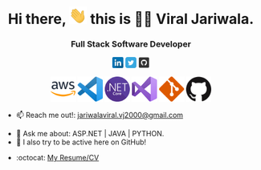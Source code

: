 <!-- Atul Kamble | GitHub Profile -->
<h1 align="center"> Hi there, <img src="https://github.com/atulkamble/atulkamble/blob/main/gif/hello.gif" width="35" alt="hi"> this is 👨‍💻 Viral Jariwala.</h1>

<h3 align="center">Full Stack Software Developer</h3>

<p align="center">
  <a href="https://www.linkedin.com/in/viral-jariwala-949037234/"><img src="https://github.com/atulkamble/atulkamble/blob/main/icons/linkedin.png" width="22px"></a>
  <a href="https://twitter.com/ViralJariwalaa"><img src="https://github.com/atulkamble/atulkamble/blob/main/icons/twitter.png" width="22px"></a>
  <a href="https://www.github.com/in/ViralJariwala/"><img src="https://github.com/atulkamble/atulkamble/blob/main/icons/github.png" width="22px"></a>
</p>

<p align="center">
<img src="https://github.com/ViralJariwala/ViralJariwala/blob/main/Logos/aws.png" alt="AWS" width="50" height="50"/>
<!-- <img src="https://github.com/atulkamble/atulkamble/blob/main/Logos/azure.png" alt="Azure" width="50" height="50"/> -->
<img src="https://github.com/ViralJariwala/ViralJariwala/blob/main/Logos/vscode.svg" alt="Visual Studio Code" width="50" height="50"/>
<!-- <img src="https://github.com/atulkamble/atulkamble/blob/main/Logos/azure-devops.svg" alt="Azure DevOps" width="50" height="50"/> -->
<img src="https://github.com/ViralJariwala/ViralJariwala/blob/main/Logos/dotnet-core.svg" alt=".NET Core" width="50" height="50"/>
<img src="https://github.com/ViralJariwala/ViralJariwala/blob/main/Logos/visual-studio.svg" alt="Visual Studio" width="50" height="50"/>
<!-- <img src="https://github.com/atulkamble/atulkamble/blob/main/Logos/kubernetes.svg" alt="Kubernetes" width="50" height="50"/>
<img src="https://github.com/atulkamble/atulkamble/blob/main/Logos/terraform.png" alt="Terraform" width="50" height="50"/>
<img src="https://github.com/atulkamble/atulkamble/blob/main/Logos/linux.svg" alt="Linux" width="50" height="50"/>
<img src="https://github.com/atulkamble/atulkamble/blob/main/Logos/bash.svg" alt="Bash" width="50" height="50"/>
<img src="https://github.com/atulkamble/atulkamble/blob/main/Logos/powershell.png" alt="Powershell" width="50" height="50"/>   -->
<img src="https://github.com/ViralJariwala/ViralJariwala/blob/main/Logos/git.svg" alt="Git" width="50" height="50"/>
<img src="https://github.com/ViralJariwala/ViralJariwala/blob/main/Logos/github.png" alt="GitHub" width="50" height="50"/>  
</p>

<!-- <p align="center"> 
<a href="https://github.com/atulkamble/atulkamble">
<img align="center" src="https://github-readme-stats.vercel.app/api?username=atulkamble&show_icons=true&line_height=27&count_private=true&title_color=ffffff&text_color=c9cacc&icon_color=2bbc8a&bg_color=1d1f21" alt="Atul Kamble's GitHub Stats" />
</a>  
</p> -->

<!--  
**Founder & CEO, 💻☁️ [@Cloudnautic](http://cloudnautic.in).** <br />
**Alumni 🎓 [Pune University](http://www.unipune.ac.in/), [Shivaji University](http://www.unishivaji.ac.in/) | India.**
<br />
-->

- 📫 Reach me out!: jariwalaviral.vj2000@gmail.com
<!-- - 🌱 I love to [connect with IT/Cloud Tech Experts](https://www.linkedin.com/in/atuljkamble) and also to [encourage IT/Cloud newbies](https://www.linkedin.com/groups/12456663/). -->
- 💬 Ask me about: ASP.NET | JAVA | PYTHON.
- 🔭 I also try to be active here on GitHub!
<!-- - 💡 Subsribe [Atul's Cloud NewsLetter](https://www.getrevue.co/profile/atulkamble?via=twitter-profile) -->
<!-- - 🎯 See my blog post on [Medium](https://atul-kamble.medium.com) <!-- [Ghost](https://atulkamble.ghost.io/) | [DEV.to](https://dev.to/atulkamble) | [Medium](https://atuljkamble.medium.com) -->
<!-- - 📺 [Follow atulkamble on Twitch](https://twitch.tv/atulkamble). I stream weekly, usually Friday afternoons (IST).
- 🏙️ [My Github Skyline: Contribution in 3D, VR & IRL](https://skyline.github.com/atulkamble/2021)
- 🥇 Accreditation : [Credly](https://www.credly.com/users/atulkamble) | [Accredible](https://www.credential.net/profile/atuljaywantkamble/wallet) -->
- :octocat: [My Resume/CV](https://github.com/ViralJariwala/ViralJariwala/blob/main/Viral-Jariwala-MERN-Developer.pdf)
<!-- - <link href="https://fonts.googleapis.com/css?family=Cookie" rel="stylesheet"><a class="bmc-button" target="_blank" href="https://www.buymeacoffee.com/AtulKamble">📕<span style="margin-left:5px;font-size:24px !important;"> Buy me a Book</span></a>   -->

<!-- <p align="center"> 
<a><img align="center" src="https://github-readme-stats.vercel.app/api/top-langs?username=atulkamble&langs_count=10&show_icons=true&locale=en&layout=compact&theme=highcontrast" alt="AtulKamble" width="350"/></a>
</p> -->

<!-- 
<p align="center"><a href="https://github.com/atulkamble">
  <img align="center" src="https://github.com/atulkamble/atulkamble/blob/main/icons/GitHubCover.png" alt="" />
</a></p> 

## 👨‍💻 Most Used Languages:
<a><img align="center" src="https://github-readme-stats.vercel.app/api/top-langs?username=atulkamble&langs_count=10&show_icons=true&locale=en&layout=compact&theme=highcontrast" alt="AtulKamble" width="350"/></a>


<p align="center"> 
<a href="https://github.com/atulkamble/atulkamble">
<img align="center" src="https://github-readme-stats.vercel.app/api/top-langs/?username=atulkamble&hide=java,html&title_color=ffffff&text_color=c9cacc&icon_color=2bbc8a&bg_color=1d1f21" /></a>
</a>  
</p>

## 📚 Latest Blog Articles 
- [Azure CLI Commands](https://atulkamble.ghost.io/azure-cli-commands)
- [Terraform-Commands-Cheatsheet](https://atul-kamble.medium.com/terraform-commands-cheatsheet-d64b8e8ab35)
- [Aviatrix ACE (Aviatrix Certified Engineer) Multi-Cloud Networking Associate Exam Study Notes](https://atulkamble.github.io/AviatrixACE/)
- [Last Hour Study Notes| AZ-900 Exam (Updated Sept 2020)](https://atuljkamble.medium.com/last-hour-study-az-900-exam-42fdffec558f)
- [AZ-900 | Study Notes](https://atuljkamble.medium.com/az-900-study-notes-233f120a075c)

## ✨ MSLearn Favorites Learning Paths
* [Exam AZ-303: Microsoft Azure Architect Technologies - Study Path](https://docs.microsoft.com/en-us/learn/certifications/exams/az-303)
* [Exam AZ-304: Microsoft Azure Architect Design - Study Path](https://docs.microsoft.com/en-us/learn/certifications/exams/az-304)

## 📈 Github Streak Stats:
<p align="center"><a href="https://github.com/atulkamble">
  <img align="center" src="https://github-readme-streak-stats.herokuapp.com/?user=atulkamble&theme=dark" alt="Atul Kamble's GitHub Streak Stats" />
</a></p>

## 📈 Github Activity Graph:
[![Atul Kamble's Github Activity Graph](https://activity-graph.herokuapp.com/graph?username=atulkamble&theme=react-dark)](https://github.com/atulkamble/github-readme-activity-graph)<br />  
-->



